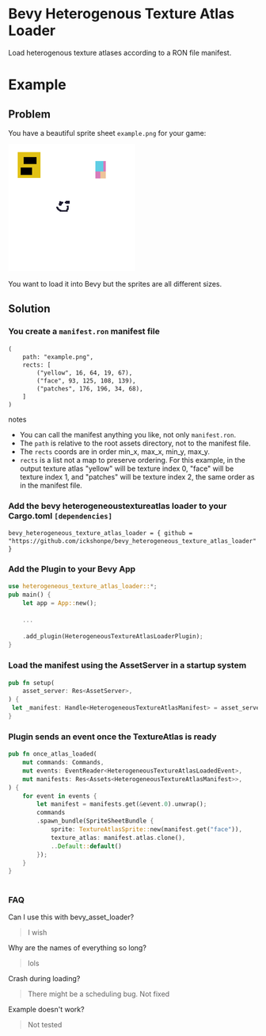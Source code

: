 # Bevy Heterogenous Texture Atlas Loader

Load heterogenous texture atlases according to a RON file manifest.  
  
  

# Example

## Problem
You have a beautiful sprite sheet `example.png` for your game:

 ![/assets/example.png](/assets/example.png)

You want to load it into Bevy but the sprites are all different sizes.  
  


## Solution

### You create a `manifest.ron` manifest file 

```
(
    path: "example.png",
    rects: [
        ("yellow", 16, 64, 19, 67),
        ("face", 93, 125, 108, 139),
        ("patches", 176, 196, 34, 68),
    ]
)
```
notes
* You can call the manifest anything you like, not only `manifest.ron`.
* The `path` is relative to the root assets directory, not to the manifest file.
* The `rects` coords are in order min_x, max_x, min_y, max_y.
* `rects` is a list not a map to preserve ordering. For this example, in the output texture atlas "yellow" will be texture index 0,
    "face" will be texture index 1, and "patches" will be texture index 2, the same order as in the manifest file.  

  


### Add the bevy heterogeneoustextureatlas loader to your Cargo.toml `[dependencies]`

```
bevy_heterogeneous_texture_atlas_loader = { github = "https://github.com/ickshonpe/bevy_heterogeneous_texture_atlas_loader" }
```
### Add the Plugin to your Bevy App
```rust
use heterogeneous_texture_atlas_loader::*;
pub main() {
    let app = App::new();

    ...

    .add_plugin(HeterogeneousTextureAtlasLoaderPlugin);
}
```

### Load the manifest using the AssetServer in a startup system
```rust
pub fn setup(
    asset_server: Res<AssetServer>,
) {
 let _manifest: Handle<HeterogeneousTextureAtlasManifest> = asset_server.load("manifest.ron");
}
```

### Plugin sends an event once the TextureAtlas is ready
```rust
pub fn once_atlas_loaded(
    mut commands: Commands,
    mut events: EventReader<HeterogeneousTextureAtlasLoadedEvent>,
    mut manifests: Res<Assets<HeterogeneousTextureAtlasManifest>>,
) {
    for event in events {
        let manifest = manifests.get(&event.0).unwrap();
        commands
        .spawn_bundle(SpriteSheetBundle {
            sprite: TextureAtlasSprite::new(manifest.get("face")),
            texture_atlas: manifest.atlas.clone(),
            ..Default::default()
        });
    }
}
```
#
### FAQ
Can I use this with bevy_asset_loader?
> I wish

Why are the names of everything so long?  
> lols

Crash during loading?
> There might be a scheduling bug. Not fixed

Example doesn't work?
> Not tested


